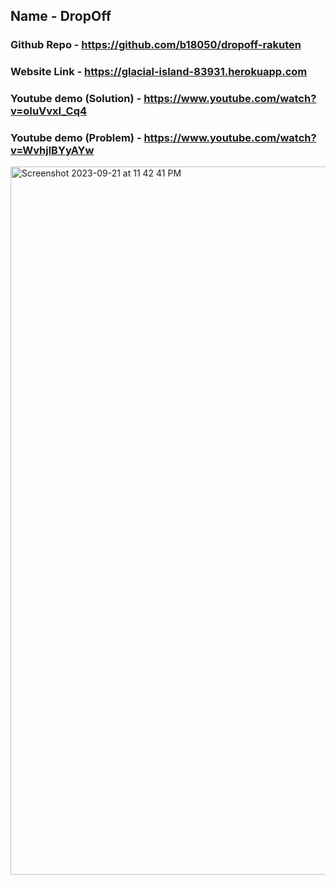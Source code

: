 ## Name - DropOff

### Github Repo - https://github.com/b18050/dropoff-rakuten

### Website Link - https://glacial-island-83931.herokuapp.com

### Youtube demo (Solution) - https://www.youtube.com/watch?v=oIuVvxI_Cq4

### Youtube demo (Problem) - https://www.youtube.com/watch?v=WvhjlBYyAYw


<img width="1133" alt="Screenshot 2023-09-21 at 11 42 41 PM" src="https://github.com/b18050/dropoff-rakuten/assets/45814442/c15d8e00-d453-4d49-aea2-cb00100fd8e8">

